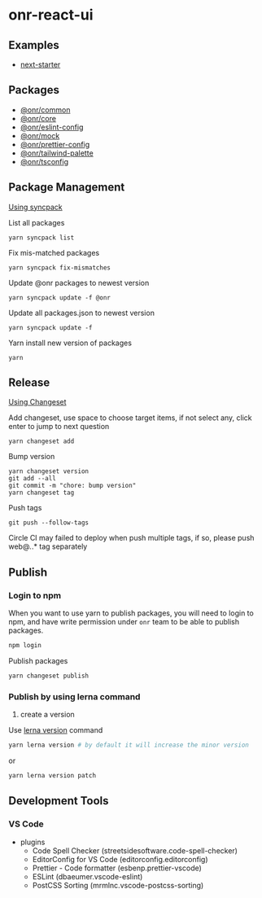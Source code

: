 # onr-react-ui

## Examples

- [next-starter](examples/next-starter/README.md)

## Packages

- [@onr/common](packages/common/README.md)
- [@onr/core](packages/core/README.md)
- [@onr/eslint-config](packages/eslint-config/README.md)
- [@onr/mock](packages/mock/README.md)
- [@onr/prettier-config](packages/prettier-config/README.md)
- [@onr/tailwind-palette](packages/tailwind-palette/README.md)
- [@onr/tsconfig](packages/tsconfig/README.md)

## Package Management

[Using syncpack](https://jamiemason.github.io/syncpack/)

List all packages

```
yarn syncpack list
```

Fix mis-matched packages

```
yarn syncpack fix-mismatches
```

Update @onr packages to newest version

```
yarn syncpack update -f @onr
```

Update all packages.json to newest version

```
yarn syncpack update -f
```

Yarn install new version of packages

```
yarn
```

## Release

[Using Changeset](https://github.com/changesets/changesets)

Add changeset, use space to choose target items, if not select any, click enter to jump to next question

```
yarn changeset add
```

Bump version

```
yarn changeset version
git add --all
git commit -m "chore: bump version"
yarn changeset tag
```

Push tags

```
git push --follow-tags
```

Circle CI may failed to deploy when push multiple tags, if so, please push web@*.*.* tag separately

## Publish

### Login to npm

When you want to use yarn to publish packages, you will need to login to npm, and have write permission under `onr` team to be able to publish packages.

```sh
npm login
```

Publish packages

```sh
yarn changeset publish
```

### Publish by using lerna command

1. create a version

Use [lerna version](https://github.com/lerna/lerna/tree/main/commands/version#usage) command

```sh
yarn lerna version # by default it will increase the minor version
```

or

```sh
yarn lerna version patch
```

## Development Tools

### VS Code

- plugins
  - Code Spell Checker (streetsidesoftware.code-spell-checker)
  - EditorConfig for VS Code (editorconfig.editorconfig)
  - Prettier - Code formatter (esbenp.prettier-vscode)
  - ESLint (dbaeumer.vscode-eslint)
  - PostCSS Sorting (mrmlnc.vscode-postcss-sorting)
